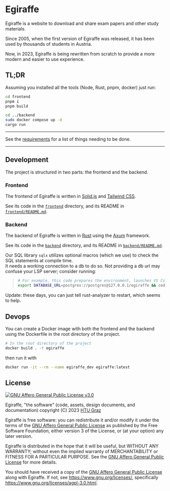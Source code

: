 # Egiraffe

Egiraffe is a website to download and share exam papers and other study materials.

Since 2005, when the first version of Egiraffe was released, it has been used by thousands of students in Austria.

Now, in 2023, Egiraffe is being rewritten from scratch to provide a more modern and easier to use experience.

## TL;DR

Assuming you installed all the tools (Node, Rust, pnpm, docker) just run:

```zsh
cd frontend
pnpm i
pnpm build

cd ../backend
sudo docker compose up -d
cargo run
```

---

See the [requirements](./design/README.md#requirements) for a list of things needing to be done.

---

## Development

The project is structured in two parts: the frontend and the backend.

### Frontend

The frontend of Egiraffe is written in [Solid.js](https://www.solidjs.com/) and [Tailwind CSS](https://tailwindcss.com/).

See its code in the [`frontend`](frontend) directory, and its README in [`frontend/README.md`](frontend/README.md).

### Backend

The backend of Egiraffe is written in [Rust](https://www.rust-lang.org/) using the [Axum](https://docs.rs/axum/latest/axum/) framework.

See its code in the [`backend`](backend) directory, and its README in [`backend/README.md`](backend/README.md).

Our SQL library `sqlx` utilizes optional macros (which we use) to check the SQL statements at compile time.  
It needs a working connection to a db to do so.
Not providing a db url may confuse your LSP server; consider running:

> ```zsh
> # For example, this code prepares the environment, launches VS Code(ium), and exits the shell
> export DATABASE_URL=postgres://postgres@127.0.0.1/egiraffe && code ~/Repos/egiraffe-ng && exit
> ```

Update: these days, you can just tell rust-analyzer to restart, which seems to help.

## Devops

You can create a Docker image with both the frontend and the backend using the Dockerfile in the root directory of the project.

```zsh
# In the root directory of the project
docker build . -t egiraffe
```

then run it with

```zsh
docker run -it --rm --name egiraffe_dev egiraffe:latest
```

## License

[![GNU Affero General Public License v3.0](https://www.gnu.org/graphics/agplv3-with-text-162x68.png)](https://www.gnu.org/licenses/agpl-3.0.html)

Egiraffe, "the software" (code, assets, design documents, and documentation) copyright (C) 2023 [HTU Graz](https://htugraz.at/)

Egiraffe is free software: you can redistribute it and/or modify it under the terms of the [GNU Affero General Public License](/LICENSE.md) as published by the Free Software Foundation, either version 3 of the License, or (at your option) any later version.

Egiraffe is distributed in the hope that it will be useful, but WITHOUT ANY WARRANTY; without even the implied warranty of MERCHANTABILITY or FITNESS FOR A PARTICULAR PURPOSE. See the [GNU Affero General Public License](/LICENSE.md) for more details.

You should have received a copy of the [GNU Affero General Public License](/LICENSE.md) along with Egiraffe. If not, see <https://www.gnu.org/licenses/>, specifically <https://www.gnu.org/licenses/agpl-3.0.html>.

